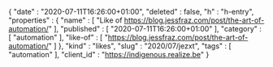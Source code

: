 {
  "date" : "2020-07-11T16:26:00+01:00",
  "deleted" : false,
  "h" : "h-entry",
  "properties" : {
    "name" : [ "Like of https://blog.jessfraz.com/post/the-art-of-automation/" ],
    "published" : [ "2020-07-11T16:26:00+01:00" ],
    "category" : [ "automation" ],
    "like-of" : [ "https://blog.jessfraz.com/post/the-art-of-automation/" ]
  },
  "kind" : "likes",
  "slug" : "2020/07/jezxt",
  "tags" : [ "automation" ],
  "client_id" : "https://indigenous.realize.be"
}
